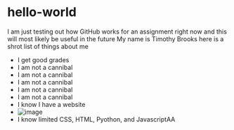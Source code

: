 # hello-world
I am just testing out how GitHub works for an assignment right now and this will most likely be useful in the future
My name is Timothy Brooks here is a shrot list of things about me
- I get good grades
- I am not a cannibal
- I am not a cannibal
- I am not a cannibal
- I am not a cannibal
- I am not a cannibal
- I know I have a website
- ![image](https://github.com/TimothyB123/hello-world/assets/144724816/e9c830ea-277b-4680-bb76-eb3d2e0301e3)
- I know limited CSS, HTML, Pyothon, and JavascriptAA
